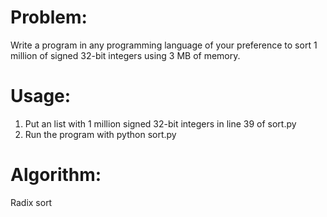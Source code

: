 # Problem: 
Write a program in any programming language of your preference to sort 1 million of signed 32-bit integers using 3 MB of memory.
# Usage:
1. Put an list with 1 million signed 32-bit integers in line 39 of sort.py
2. Run the program with python sort.py
# Algorithm:
Radix sort